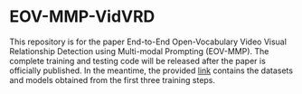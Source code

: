 # EOV-MMP-VidVRD

This repository is for the paper End-to-End Open-Vocabulary Video Visual Relationship Detection using Multi-modal Prompting (EOV-MMP). The complete training and testing code will be released after the paper is officially published. In the meantime, the provided [link](https://pan.baidu.com/s/1jZbnkYexAZQcGApyBUhQjw?pwd=jfec) contains the datasets and models obtained from the first three training steps.
